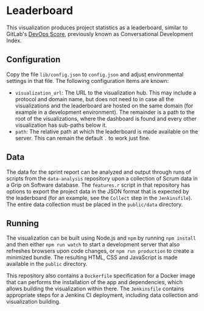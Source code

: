 # Leaderboard

This visualization produces project statistics as a leaderboard, similar to 
GitLab's [DevOps 
Score](https://docs.gitlab.com/ee/user/admin_area/analytics/dev_ops_report.html), 
previously known as Conversational Development Index.

## Configuration

Copy the file `lib/config.json` to `config.json` and adjust environmental 
settings in that file. The following configuration items are known:

- `visualization_url`: The URL to the visualization hub. This may include 
  a protocol and domain name, but does not need to in case all the 
  visualizations and the leaderboard are hosted on the same domain (for example 
  in a development environment). The remainder is a path to the root of the 
  visualizations, where the dashboard is found and every other visualization 
  has sub-paths below it.
- `path`: The relative path at which the leaderboard is made available on the 
  server. This can remain the default `.` to work just fine.

## Data

The data for the sprint report can be analyzed and output through runs of 
scripts from the `data-analysis` repository upon a collection of Scrum data in 
a Grip on Software database. The `features.r` script in that repository has 
options to export the project data in the JSON format that is expected by the 
leaderboard (for an example, see the `Collect` step in the `Jenkinsfile`).
The entire data collection must be placed in the `public/data` directory.

## Running

The visualization can be built using Node.js and `npm` by running `npm install` 
and then either `npm run watch` to start a development server that also 
refreshes browsers upon code changes, or `npm run production` to create 
a minimized bundle. The resulting HTML, CSS and JavaScript is made available in 
the `public` directory.

This repository also contains a `Dockerfile` specification for a Docker image 
that can performs the installation of the app and dependencies, which allows 
building the visualization within there. The `Jenkinsfile` contains appropriate 
steps for a Jenkins CI deployment, including data collection and visualization 
building.
